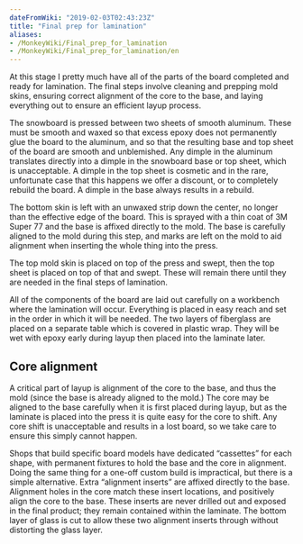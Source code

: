 ```yaml
---
dateFromWiki: "2019-02-03T02:43:23Z"
title: "Final prep for lamination"
aliases:
- /MonkeyWiki/Final_prep_for_lamination
- /MonkeyWiki/Final_prep_for_lamination/en
---
```

At this stage I pretty much have all of the parts of the board completed and ready for lamination. The final steps involve cleaning and prepping mold skins, ensuring correct alignment of the core to the base, and laying everything out to ensure an efficient layup process.
 
The snowboard is pressed between two sheets of smooth aluminum. These must be smooth and waxed so that excess epoxy does not permanently glue the board to the aluminum, and so that the resulting base and top sheet of the board are smooth and unblemished. Any dimple in the aluminum translates directly into a dimple in the snowboard base or top sheet, which is unacceptable. A dimple in the top sheet is cosmetic and in the rare, unfortunate case that this happens we offer a discount, or to completely rebuild the board. A dimple in the base always results in a rebuild.
 
The bottom skin is left with an unwaxed strip down the center, no longer than the effective edge of the board. This is sprayed with a thin coat of 3M Super 77 and the base is affixed directly to the mold. The base is carefully aligned to the mold during this step, and marks are left on the mold to aid alignment when inserting the whole thing into the press.
 
The top mold skin is placed on top of the press and swept, then the top sheet is placed on top of that and swept. These will remain there until they are needed in the final steps of lamination.
 
All of the components of the board are laid out carefully on a workbench where the lamination will occur. Everything is placed in easy reach and set in the order in which it will be needed. The two layers of fiberglass are placed on a separate table which is covered in plastic wrap. They will be wet with epoxy early during layup then placed into the laminate later.
 

## Core alignment

 
A critical part of layup is alignment of the core to the base, and thus the mold (since the base is already aligned to the mold.) The core may be aligned to the base carefully when it is first placed during layup, but as the laminate is placed into the press it is quite easy for the core to shift. Any core shift is unacceptable and results in a lost board, so we take care to ensure this simply cannot happen.
 
Shops that build specific board models have dedicated “cassettes” for each shape, with permanent fixtures to hold the base and the core in alignment. Doing the same thing for a one-off custom build is impractical, but there is a simple alternative. Extra “alignment inserts” are affixed directly to the base. Alignment holes in the core match these insert locations, and positively align the core to the base. These inserts are never drilled out and exposed in the final product; they remain contained within the laminate. The bottom layer of glass is cut to allow these two alignment inserts through without distorting the glass layer.

 